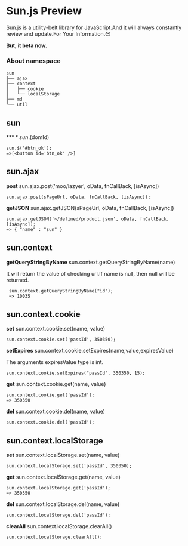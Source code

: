 Sun.js Preview
==============

Sun.js is a utility-belt library for JavaScript.And it will always constantly review and update.For Your Information.:sunglasses:

**But, it beta now.**

### About namespace

```
sun
├── ajax
├── context
│   ├── cookie
│   └── localStorage
├── md
└── util
```

sun
---

**$** sun.$(domId)

```
sun.$('#btn_ok');
=>[<button id='btn_ok' />]
```

sun.ajax
--------

**post**    sun.ajax.post('moo/lazyer', oData, fnCallBack, [isAsync])

```
sun.ajax.post(sPageUrl, oData, fnCallBack, [isAsync]);
```

**getJSON** sun.ajax.getJSON(sPageUrl, oData, fnCallBack, [isAsync])

```
sun.ajax.getJSON('~/defined/product.json', oData, fnCallBack, [isAsync]);
=> { "name" : "sun" }
```

sun.context
-----------

**getQueryStringByName** sun.context.getQueryStringByName(name)

It will return the value of checking url.If name is null, then null will be returned.

```
 sun.context.getQueryStringByName("id");
 => 10035
```

sun.context.cookie
------------------

**set** sun.context.cookie.set(name, value)

```
sun.context.cookie.set('passId', 350350);
```

**setExpires**  sun.context.cookie.setExpires(name,value,expiresValue)

The arguments expiresValue type is int.

```
sun.context.cookie.setExpires("passId", 350350, 15);
```

**get** sun.context.cookie.get(name, value)

```
sun.context.cookie.get('passId');
=> 350350
```

**del** sun.context.cookie.del(name, value)

```
sun.context.cookie.del('passId');
```

sun.context.localStorage
------------------

**set** sun.context.localStorage.set(name, value)

```
sun.context.localStorage.set('passId', 350350);
```

**get** sun.context.localStorage.get(name, value)

```
sun.context.localStorage.get('passId');
=> 350350
```

**del** sun.context.localStorage.del(name, value)

```
sun.context.localStorage.del('passId');
```

**clearAll** sun.context.localStorage.clearAll()

```
sun.context.localStorage.clearAll();
```

